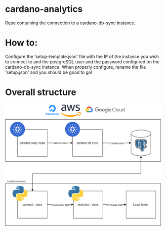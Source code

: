 # cardano-analytics
 Repo containing the connection to a cardano-db-sync instance. 
 
# How to:
 Configure the 'setup-template.json' file with the IP of the instance you wish to connect to and the postgreSQL user and the password configured on the cardano-db-sync instance. When properly configure, rename the file 'setup.json' and you should be good to go!
 
# Overall structure
![Structure](diagrams/img/structure.png)

